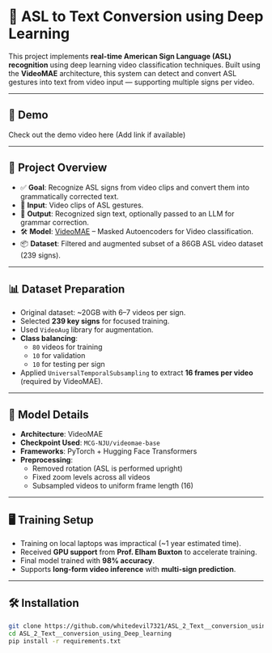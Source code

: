 # 🤟 ASL to Text Conversion using Deep Learning

This project implements **real-time American Sign Language (ASL) recognition** using deep learning video classification techniques. Built using the **VideoMAE** architecture, this system can detect and convert ASL gestures into text from video input — supporting multiple signs per video.

---

## 🚀 Demo

Check out the demo video here (Add link if available)

---

## 📂 Project Overview

- ✅ **Goal**: Recognize ASL signs from video clips and convert them into grammatically corrected text.
- 🎥 **Input**: Video clips of ASL gestures.
- 🧠 **Output**: Recognized sign text, optionally passed to an LLM for grammar correction.
- 🛠️ **Model**: [VideoMAE](https://arxiv.org/abs/2203.12602) – Masked Autoencoders for Video classification.
- 📦 **Dataset**: Filtered and augmented subset of a 86GB ASL video dataset (239 signs).

---

## 📊 Dataset Preparation

- Original dataset: ~20GB with 6–7 videos per sign.
- Selected **239 key signs** for focused training.
- Used `VideoAug` library for augmentation.
- **Class balancing**:
  - `80` videos for training
  - `10` for validation
  - `10` for testing per sign
- Applied `UniversalTemporalSubsampling` to extract **16 frames per video** (required by VideoMAE).

---

## 🧠 Model Details

- **Architecture**: VideoMAE  
- **Checkpoint Used**: `MCG-NJU/videomae-base`  
- **Frameworks**: PyTorch + Hugging Face Transformers  
- **Preprocessing**:
  - Removed rotation (ASL is performed upright)
  - Fixed zoom levels across all videos
  - Subsampled videos to uniform frame length (16)

---

## 🖥️ Training Setup

- Training on local laptops was impractical (~1 year estimated time).
- Received **GPU support** from **Prof. Elham Buxton** to accelerate training.
- Final model trained with **98% accuracy**.
- Supports **long-form video inference** with **multi-sign prediction**.

---

## 🛠️ Installation

```bash
git clone https://github.com/whitedevil7321/ASL_2_Text__conversion_using_Deep_learning.git
cd ASL_2_Text__conversion_using_Deep_learning
pip install -r requirements.txt
